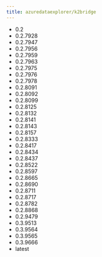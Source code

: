 ```yaml
---
title: azuredataexplorer/k2bridge
---
```

- 0.2
- 0.2.7928
- 0.2.7947
- 0.2.7956
- 0.2.7959
- 0.2.7963
- 0.2.7975
- 0.2.7976
- 0.2.7978
- 0.2.8091
- 0.2.8092
- 0.2.8099
- 0.2.8125
- 0.2.8132
- 0.2.8141
- 0.2.8143
- 0.2.8157
- 0.2.8333
- 0.2.8417
- 0.2.8434
- 0.2.8437
- 0.2.8522
- 0.2.8597
- 0.2.8665
- 0.2.8690
- 0.2.8711
- 0.2.8717
- 0.2.8782
- 0.2.8868
- 0.2.9479
- 0.3.9513
- 0.3.9564
- 0.3.9565
- 0.3.9666
- latest
